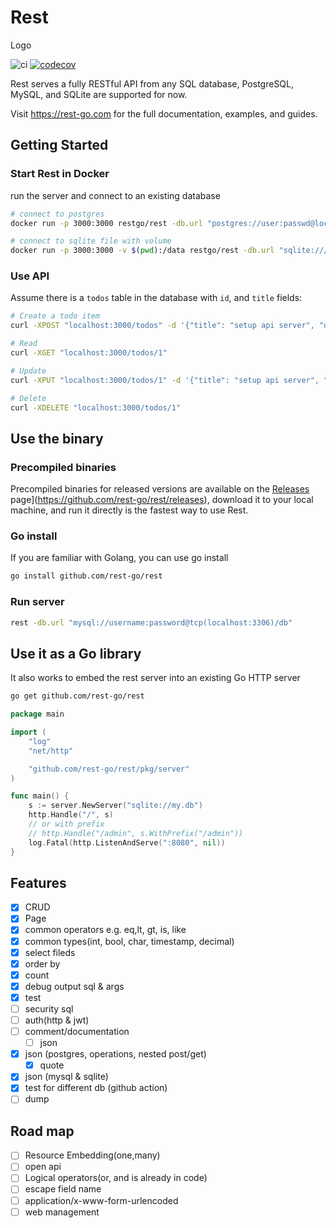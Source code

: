 # Rest
Logo

![ci](https://github.com/rest-go/rest/actions/workflows/ci.yml/badge.svg)
[![codecov](https://codecov.io/gh/rest-go/rest/branch/main/graph/badge.svg?token=T38FWXMVY1)](https://codecov.io/gh/rest-go/rest)

Rest serves a fully RESTful API from any SQL database, PostgreSQL, MySQL, and SQLite are supported for now.

Visit https://rest-go.com for the full documentation, examples, and guides.

## Getting Started

### Start Rest in Docker
run the server and connect to an existing database
``` bash
# connect to postgres
docker run -p 3000:3000 restgo/rest -db.url "postgres://user:passwd@localhost:5432/db"

# connect to sqlite file with volume
docker run -p 3000:3000 -v $(pwd):/data restgo/rest -db.url "sqlite:///data/my.db"
```

### Use API
Assume there is a `todos` table in the database with `id`, and `title` fields:

``` bash
# Create a todo item
curl -XPOST "localhost:3000/todos" -d '{"title": "setup api server", "done": false}'

# Read
curl -XGET "localhost:3000/todos/1"

# Update
curl -XPUT "localhost:3000/todos/1" -d '{"title": "setup api server", "done": true}'

# Delete
curl -XDELETE "localhost:3000/todos/1"
```

## Use the binary

### Precompiled binaries
Precompiled binaries for released versions are available on the [Releases](https://github.com/rest-go/rest/releases) page](https://github.com/rest-go/rest/releases), download it to your local machine, and run it directly is the fastest way to use Rest.

### Go install
If you are familiar with Golang, you can use go install
``` bash
go install github.com/rest-go/rest
```

### Run server
``` bash
rest -db.url "mysql://username:password@tcp(localhost:3306)/db"
```

## Use it as a Go library
It also works to embed the rest server into an existing Go HTTP server

``` bash
go get github.com/rest-go/rest
```

``` go
package main

import (
	"log"
	"net/http"

	"github.com/rest-go/rest/pkg/server"
)

func main() {
	s := server.NewServer("sqlite://my.db")
	http.Handle("/", s)
	// or with prefix
	// http.Handle("/admin", s.WithPrefix("/admin"))
	log.Fatal(http.ListenAndServe(":8080", nil))
}
```

## Features
- [x] CRUD
- [x] Page
- [x] common operators e.g. eq,lt, gt, is, like
- [x] common types(int, bool, char, timestamp, decimal)
- [x] select fileds
- [x] order by
- [x] count
- [x] debug output sql & args
- [x] test
- [ ] security sql
- [ ] auth(http & jwt)
- [ ] comment/documentation
	- [ ] json
- [x] json (postgres, operations, nested post/get)
  - [x] quote
- [x] json (mysql & sqlite)
- [x] test for different db (github action)
- [ ] dump
## Road map
- [ ] Resource Embedding(one,many)
- [ ] open api
- [ ] Logical operators(or, and is already in code)
- [ ] escape field name
- [ ] application/x-www-form-urlencoded
- [ ] web management
